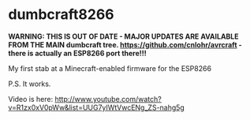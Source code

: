 dumbcraft8266
=============

**WARNING: THIS IS OUT OF DATE - MAJOR UPDATES ARE AVAILABLE FROM THE MAIN dumbcraft tree. https://github.com/cnlohr/avrcraft  - there is actually an ESP8266 port there!!!**

My first stab at a Minecraft-enabled firmware for the ESP8266

P.S. It works.

Video is here: http://www.youtube.com/watch?v=R1zx0xV0pWw&list=UUG7yIWtVwcENg_ZS-nahg5g
